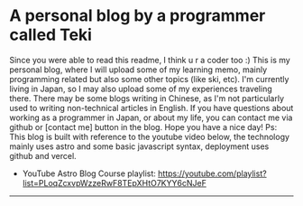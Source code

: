 # A personal blog by a programmer called Teki

Since you were able to read this readme, I think u r a coder too :)
This is my personal blog, where I will upload some of my learning memo, mainly programming related but also some other topics (like ski, etc).
I'm currently living in Japan, so I may also upload some of my experiences traveling there.
There may be some blogs writing in Chinese, as I'm not particularly used to writing non-technical articles in English.
If you have questions about working as a programmer in Japan, or about my life, you can contact me via github or [contact me] button in the blog.
Hope you have a nice day!
Ps: This blog is built with reference to the youtube video below, the technology mainly uses astro and some basic javascript syntax, deployment uses github and vercel.

- YouTube Astro Blog Course playlist: <https://youtube.com/playlist?list=PLoqZcxvpWzzeRwF8TEpXHtO7KYY6cNJeF>

---------------------------------------
